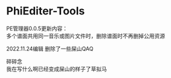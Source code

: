 # PhiEditer-Tools
PE管理器0.0.5更新内容：  
多个谱面共用同一音乐或图片文件时，删除谱面时不再删掉公用资源  
  
2022.11.24编辑
删除了一些屎山QAQ
  
碎碎念  
我在写什么啊已经变成屎山的样子了草拟马
